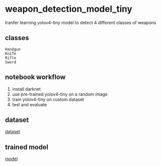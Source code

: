 # weapon_detection_model_tiny
tranfer learning yolov4-tiny model to detect 4 different classes of weapons

## classes
```
Handgun
Knife
Rifle
Sword
```

## notebook workflow
1. install darknet
2. use pre-trained yolov4-tiny on a random image
3. train yolov4-tiny on custom dataset
4. test and evaluate

## dataset
[dataset](https://drive.google.com/file/d/1uU178bGpO3Hs_tC7vpNJstVBBlp5hp_x/view?usp=share_link)

## trained model
[model](https://drive.google.com/drive/folders/198AkX1JUFllKMtDLbOfhqt83fIG6vFcT?usp=share_link)
